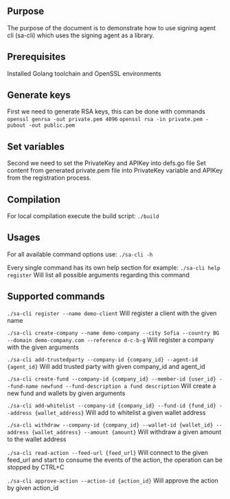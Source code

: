 ## Purpose
The purpose of the document is to demonstrate how to use signing agent cli (sa-cli) which uses the signing agent as a library.

## Prerequisites
Installed Golang toolchain and OpenSSL environments

## Generate keys
First we need to generate RSA keys, this can be done with commands
```openssl genrsa -out private.pem 4096```
```openssl rsa -in private.pem -pubout -out public.pem```

## Set variables
Second we need to set the PrivateKey and APIKey into defs.go file
Set content from generated private.pem file into PrivateKey variable and APIKey from the registration process.

## Compilation
For local compilation execute the build script:
```./build```

## Usages
For all available command options use:
```./sa-cli -h```

Every single command has its own help section for example:
```./sa-cli help register```
Will list all possible arguments regarding this command

## Supported commands

```./sa-cli register --name demo-client```
Will register a client with the given name

```./sa-cli create-company --name demo-company --city Sofia --country BG --domain demo-company.com --reference d-c-b-g```
Will register a company with the given arguments

```./sa-cli add-trustedparty --company-id {company_id} --agent-id {agent_id}```
Will add trusted party with given company_id and agent_id

```./sa-cli create-fund --company-id {company_id} --member-id {user_id} --fund-name newfund --fund-description a fund description```
Will create a new fund and wallets by given arguments

```./sa-cli add-whitelist --company-id {company_id} --fund-id {fund_id} --address {wallet_address}```
Will add to whitelist a given wallet address

```./sa-cli withdraw --company-id {company_id} --wallet-id {wallet_id} --address {wallet_address} --amount {amount}```
Will withdraw a given amount to the wallet address

```./sa-cli read-action --feed-url {feed_url}```
Will connect to the given feed_url and start to consume the events of the action, the operation can be stopped by CTRL+C

```./sa-cli approve-action --action-id {action_id}```
Will approve the action by given action_id
